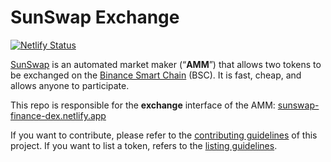 # SunSwap Exchange

[![Netlify Status](https://api.netlify.com/api/v1/badges/8fecce65-9957-4bba-b8d4-9e614eccd95d/deploy-status)](https://app.netlify.com/sites/sunswap-finance-dex/deploys)

[SunSwap](https://sunswap-finance-farms.netlify.app/) is an automated market maker (“**AMM**”) that allows two tokens to be exchanged on the [Binance Smart Chain](https://www.binance.org/en/smartChain) (BSC). It is fast, cheap, and allows anyone to participate.

This repo is responsible for the **exchange** interface of the AMM: [sunswap-finance-dex.netlify.app](https://sunswap-finance-dex.netlify.app)

If you want to contribute, please refer to the [contributing guidelines](./CONTRIBUTING.md) of this project.
If you want to list a token, refers to the [listing guidelines](./listing.md).
